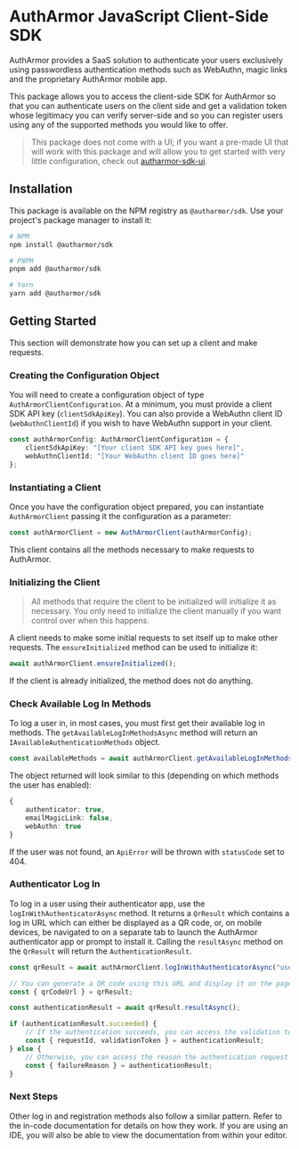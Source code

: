 # AuthArmor JavaScript Client-Side SDK

AuthArmor provides a SaaS solution to authenticate your users exclusively using passwordless authentication methods such as WebAuthn, magic links and the proprietary AuthArmor mobile app.

This package allows you to access the client-side SDK for AuthArmor so that you can authenticate users on the client side and get a validation token whose legitimacy you can verify server-side and so you can register users using any of the supported methods you would like to offer.

> This package does not come with a UI; if you want a pre-made UI that will work with this package and will allow you to get started with very little configuration, check out [autharmor-sdk-ui](https://github.com/AuthArmor/autharmor-jsclient-sdk-ui).

## Installation

This package is available on the NPM registry as `@autharmor/sdk`. Use your project's package manager to install it:

```sh
# NPM
npm install @autharmor/sdk

# PNPM
pnpm add @autharmor/sdk

# Yarn
yarn add @autharmor/sdk
```

## Getting Started

This section will demonstrate how you can set up a client and make requests.

### Creating the Configuration Object

You will need to create a configuration object of type `AuthArmorClientConfiguration`. At a minimum, you must provide a client SDK API key (`clientSdkApiKey`). You can also provide a WebAuthn client ID (`webAuthnClientId`) if you wish to have WebAuthn support in your client.

```ts
const authArmorConfig: AuthArmorClientConfiguration = {
    clientSdkApiKey: "[Your client SDK API key goes here]",
    webAuthnClientId: "[Your WebAuthn client ID goes here]"
};
```

### Instantiating a Client

Once you have the configuration object prepared, you can instantiate `AuthArmorClient` passing it the configuration as a parameter:

```ts
const authArmorClient = new AuthArmorClient(authArmorConfig);
```

This client contains all the methods necessary to make requests to AuthArmor.

### Initializing the Client

> All methods that require the client to be initialized will initialize it as necessary. You only need to initialize the client manually if you want control over when this happens.

A client needs to make some initial requests to set itself up to make other requests. The `ensureInitialized` method can be used to initialize it:

```ts
await authArmorClient.ensureInitialized();
```

If the client is already initialized, the method does not do anything.

### Check Available Log In Methods

To log a user in, in most cases, you must first get their available log in methods. The `getAvailableLogInMethodsAsync` method will return an `IAvailableAuthenticationMethods` object.

```ts
const availableMethods = await authArmorClient.getAvailableLogInMethodsAsync("username");
```

The object returned will look similar to this (depending on which methods the user has enabled):

```ts
{
    authenticator: true,
    emailMagicLink: false,
    webAuthn: true
}
```

If the user was not found, an `ApiError` will be thrown with `statusCode` set to 404.

### Authenticator Log In

To log in a user using their authenticator app, use the `logInWithAuthenticatorAsync` method. It returns a `QrResult` which contains a log in URL which can either be displayed as a QR code, or, on mobile devices, be navigated to on a separate tab to launch the AuthArmor authenticator app or prompt to install it. Calling the `resultAsync` method on the `QrResult` will return the `AuthenticationResult`.

```ts
const qrResult = await authArmorClient.logInWithAuthenticatorAsync("username");

// You can generate a QR code using this URL and display it on the page.
const { qrCodeUrl } = qrResult;

const authenticationResult = await qrResult.resultAsync();

if (authenticationResult.succeeded) {
    // If the authentication succeeds, you can access the validation token. Send it to the server for validation.
    const { requestId, validationToken } = authenticationResult;
} else {
    // Otherwise, you can access the reason the authentication request failed.
    const { failureReason } = authenticationResult;
}
```

### Next Steps

Other log in and registration methods also follow a similar pattern. Refer to the in-code documentation for details on how they work. If you are using an IDE, you will also be able to view the documentation from within your editor.
